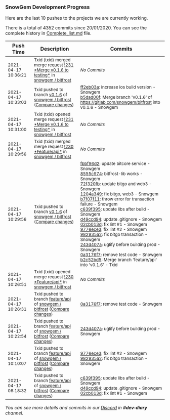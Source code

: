 
### SnowGem Development Progress

Here are the last 10 pushes to the projects we are currently working.

There is a total of 4352 commits since 20/01/2020. You can see the complete history in
 [Complete_list.md](Complete_list.md) file.

| Push Time | Description | Commits |
| --- | --- | --- |
| <sub>2021-04-17 10:36:21</sub> | <sub>Txid (txid) merged merge request [\!231 \*Merge v0\.1\.6 to testing\*](https://gitlab.com/snowgem/bitfrost/-/merge_requests/231) in [snowgem / bitfrost](https://gitlab.com/snowgem/bitfrost)</sub> | <sub>_No Commits_</sub> |
| <sub>2021-04-17 10:33:03</sub> | <sub>Txid pushed to branch [v0\.1\.6](https://gitlab.com/snowgem/bitfrost/commits/v0.1.6) of [snowgem / bitfrost](https://gitlab.com/snowgem/bitfrost) ([Compare changes](https://gitlab.com/snowgem/bitfrost/compare/b2c52bd586b3f8e2b987d1bc4fdf29e10cfcd190...b5dad00f9f7f5a2c2726612f3eb608f16e97c0fb))</sub> | <sub>[ff2eb03a](https://gitlab.com/snowgem/bitfrost/-/commit/ff2eb03a362463637e7e7388711dfe90db1d5766): increase ios build version - Snowgem<br>[b5dad00f](https://gitlab.com/snowgem/bitfrost/-/commit/b5dad00f9f7f5a2c2726612f3eb608f16e97c0fb): Merge branch 'v0.1.6' of https://gitlab.com/snowgem/bitfrost into v0.1.6 - Snowgem</sub> |
| <sub>2021-04-17 10:31:00</sub> | <sub>Txid (txid) opened merge request [\!231 \*Merge v0\.1\.6 to testing\*](https://gitlab.com/snowgem/bitfrost/-/merge_requests/231) in [snowgem / bitfrost](https://gitlab.com/snowgem/bitfrost)</sub> | <sub>_No Commits_</sub> |
| <sub>2021-04-17 10:29:56</sub> | <sub>Txid (txid) merged merge request [\!230 \*Feature/api\*](https://gitlab.com/snowgem/bitfrost/-/merge_requests/230) in [snowgem / bitfrost](https://gitlab.com/snowgem/bitfrost)</sub> | <sub>_No Commits_</sub> |
| <sub>2021-04-17 10:29:56</sub> | <sub>Txid pushed to branch [v0\.1\.6](https://gitlab.com/snowgem/bitfrost/commits/v0.1.6) of [snowgem / bitfrost](https://gitlab.com/snowgem/bitfrost) ([Compare changes](https://gitlab.com/snowgem/bitfrost/compare/34be5df5f092dfeb53e3668a679400d3abbabacf...b2c52bd586b3f8e2b987d1bc4fdf29e10cfcd190))</sub> | <sub>[fbbf96d2](https://gitlab.com/snowgem/bitfrost/-/commit/fbbf96d203706afae1081e235428e745d03e8707): update bitcore service - Snowgem<br>[8555c974](https://gitlab.com/snowgem/bitfrost/-/commit/8555c97438a6fa8c96aba6ebd7df8b7d32cec1af): bitfrost-lib works - Snowgem<br>[72f320fb](https://gitlab.com/snowgem/bitfrost/-/commit/72f320fba32c4ac721f6da340461e851e233213b): update bitgo and web3 - Snowgem<br>[1204a349](https://gitlab.com/snowgem/bitfrost/-/commit/1204a349b09b165d1c771e1dcd60b6cb85305ac5): fix bitgo, web3 - Snowgem<br>[b7f07f11](https://gitlab.com/snowgem/bitfrost/-/commit/b7f07f11eb8cc3cdbe196df8388246ca5822554a): throw error for transaction failure - Snowgem<br>[c639f395](https://gitlab.com/snowgem/bitfrost/-/commit/c639f395226ae9614f0d5d6b19313f365c390568): update libs after build - Snowgem<br>[d49ccd94](https://gitlab.com/snowgem/bitfrost/-/commit/d49ccd94f113360eb6552ffc1104c7714fc3bbaf): update .gitignore - Snowgem<br>[02cb013d](https://gitlab.com/snowgem/bitfrost/-/commit/02cb013ddf85415771cf9ac66ad555c8aba38f38): fix lint #1 - Snowgem<br>[9776ece3](https://gitlab.com/snowgem/bitfrost/-/commit/9776ece37e8b15e40b49e46c733d7aceabb2a791): fix lint #2 - Snowgem<br>[982935a2](https://gitlab.com/snowgem/bitfrost/-/commit/982935a253a845dd3c65547b2560cefd6dddbb5c): fix bitgo transaction - Snowgem<br>[243d407a](https://gitlab.com/snowgem/bitfrost/-/commit/243d407a5d8bbddca7e308a7ca29538194152394): uglify before building prod - Snowgem<br>[0a3176f7](https://gitlab.com/snowgem/bitfrost/-/commit/0a3176f7c64a41bbb36699d23a63fd551c1653c0): remove test code - Snowgem<br>[b2c52bd5](https://gitlab.com/snowgem/bitfrost/-/commit/b2c52bd586b3f8e2b987d1bc4fdf29e10cfcd190): Merge branch 'feature/api' into 'v0.1.6' - Txid</sub> |
| <sub>2021-04-17 10:26:51</sub> | <sub>Txid (txid) opened merge request [\!230 \*Feature/api\*](https://gitlab.com/snowgem/bitfrost/-/merge_requests/230) in [snowgem / bitfrost](https://gitlab.com/snowgem/bitfrost)</sub> | <sub>_No Commits_</sub> |
| <sub>2021-04-17 10:26:31</sub> | <sub>Txid pushed to branch [feature/api](https://gitlab.com/snowgem/bitfrost/commits/feature/api) of [snowgem / bitfrost](https://gitlab.com/snowgem/bitfrost) ([Compare changes](https://gitlab.com/snowgem/bitfrost/compare/243d407a5d8bbddca7e308a7ca29538194152394...0a3176f7c64a41bbb36699d23a63fd551c1653c0))</sub> | <sub>[0a3176f7](https://gitlab.com/snowgem/bitfrost/-/commit/0a3176f7c64a41bbb36699d23a63fd551c1653c0): remove test code - Snowgem</sub> |
| <sub>2021-04-17 10:22:54</sub> | <sub>Txid pushed to branch [feature/api](https://gitlab.com/snowgem/bitfrost/commits/feature/api) of [snowgem / bitfrost](https://gitlab.com/snowgem/bitfrost) ([Compare changes](https://gitlab.com/snowgem/bitfrost/compare/982935a253a845dd3c65547b2560cefd6dddbb5c...243d407a5d8bbddca7e308a7ca29538194152394))</sub> | <sub>[243d407a](https://gitlab.com/snowgem/bitfrost/-/commit/243d407a5d8bbddca7e308a7ca29538194152394): uglify before building prod - Snowgem</sub> |
| <sub>2021-04-17 10:10:07</sub> | <sub>Txid pushed to branch [feature/api](https://gitlab.com/snowgem/bitfrost/commits/feature/api) of [snowgem / bitfrost](https://gitlab.com/snowgem/bitfrost) ([Compare changes](https://gitlab.com/snowgem/bitfrost/compare/02cb013ddf85415771cf9ac66ad555c8aba38f38...982935a253a845dd3c65547b2560cefd6dddbb5c))</sub> | <sub>[9776ece3](https://gitlab.com/snowgem/bitfrost/-/commit/9776ece37e8b15e40b49e46c733d7aceabb2a791): fix lint #2 - Snowgem<br>[982935a2](https://gitlab.com/snowgem/bitfrost/-/commit/982935a253a845dd3c65547b2560cefd6dddbb5c): fix bitgo transaction - Snowgem</sub> |
| <sub>2021-04-17 08:18:32</sub> | <sub>Txid pushed to branch [feature/api](https://gitlab.com/snowgem/bitfrost/commits/feature/api) of [snowgem / bitfrost](https://gitlab.com/snowgem/bitfrost) ([Compare changes](https://gitlab.com/snowgem/bitfrost/compare/b7f07f11eb8cc3cdbe196df8388246ca5822554a...02cb013ddf85415771cf9ac66ad555c8aba38f38))</sub> | <sub>[c639f395](https://gitlab.com/snowgem/bitfrost/-/commit/c639f395226ae9614f0d5d6b19313f365c390568): update libs after build - Snowgem<br>[d49ccd94](https://gitlab.com/snowgem/bitfrost/-/commit/d49ccd94f113360eb6552ffc1104c7714fc3bbaf): update .gitignore - Snowgem<br>[02cb013d](https://gitlab.com/snowgem/bitfrost/-/commit/02cb013ddf85415771cf9ac66ad555c8aba38f38): fix lint #1 - Snowgem</sub> |

_You can see more details and commits in our [Discord](https://discord.gg/zumGnbg) in **#dev-diary** channel._
